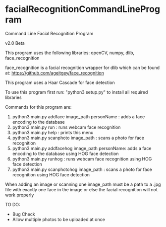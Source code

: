 # facialRecognitionCommandLineProgram
Command Line Facial Recognition Program

v2.0 Beta

This program uses the following libraries: openCV, numpy, dlib, face_recognition

face_recognition is a facial recognition wrapper for dlib which can be found at:
https://github.com/ageitgey/face_recognition

This program uses a Haar Cascade for face detection

To use this program first run: "python3 setup.py" to install all
required libraries

Commands for this program are:

1. python3 main.py addface image_path personName : adds a face encoding to
 the database
2. python3 main.py run : runs webcam face recognition
3. python3 main.py help : prints this menu
4. python3 main.py scanphoto image_path : scans a photo for face recognition
5. python3 main.py addfacehog image_path personName: adds a face encoding to
 the database
 using HOG face detection
6. python3 main.py runhog : runs webcam face recognition using HOG face
 detection
7. python3 main.py scanphotohog image_path : scans a photo for face recognition
 using HOG face detection

When adding an image or scanning one
image_path must be a path to a .jpg file with exactly
one face in the image or else the facial recognition will not work properly

TO DO:
- Bug Check
- Allow multiple photos to be uploaded at once
